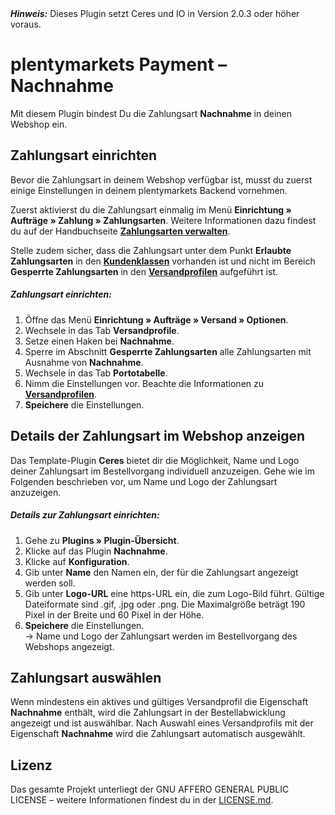 <div class="alert alert-warning" role="alert">
   <strong><i>Hinweis:</strong></i> Dieses Plugin setzt Ceres und IO in Version 2.0.3 oder höher voraus.
</div>

# plentymarkets Payment – Nachnahme

Mit diesem Plugin bindest Du die Zahlungsart **Nachnahme** in deinen Webshop ein.

## Zahlungsart einrichten

Bevor die Zahlungsart in deinem Webshop verfügbar ist, musst du zuerst einige Einstellungen in deinem plentymarkets Backend vornehmen.

Zuerst aktivierst du die Zahlungsart einmalig im Menü **Einrichtung » Aufträge » Zahlung » Zahlungsarten**. Weitere Informationen dazu findest du auf der Handbuchseite <strong><a href="https://knowledge.plentymarkets.com/payment/zahlungsarten-verwalten#20" target="_blank">Zahlungsarten verwalten</a></strong>.

Stelle zudem sicher, dass die Zahlungsart unter dem Punkt **Erlaubte Zahlungsarten** in den <strong><a href="https://knowledge.plentymarkets.com/crm/kontakte-verwalten#15" target="_blank">Kundenklassen</a></strong> vorhanden ist und nicht im Bereich **Gesperrte Zahlungsarten** in den <strong><a href="https://knowledge.plentymarkets.com/auftragsabwicklung/fulfillment/versand-vorbereiten#1000" target="_blank">Versandprofilen</a></strong> aufgeführt ist.

##### Zahlungsart einrichten:

1. Öffne das Menü **Einrichtung » Aufträge&nbsp;» Versand » Optionen**.
2. Wechsele in das Tab **Versandprofile**.
3. Setze einen Haken bei **Nachnahme**.
4. Sperre im Abschnitt **Gesperrte Zahlungsarten** alle Zahlungsarten mit Ausnahme von **Nachnahme**.
5. Wechsele in das Tab **Portotabelle**.
6. Nimm die Einstellungen vor. Beachte die Informationen zu <a href="https://knowledge.plentymarkets.com/fulfillment/versand-vorbereiten#1500"><strong>Versandprofilen</strong></a>.
7. **Speichere** die Einstellungen.

## Details der Zahlungsart im Webshop anzeigen

Das Template-Plugin **Ceres** bietet dir die Möglichkeit, Name und Logo deiner Zahlungsart im Bestellvorgang individuell anzuzeigen. Gehe wie im Folgenden beschrieben vor, um Name und Logo der Zahlungsart anzuzeigen.

##### Details zur Zahlungsart einrichten:

1. Gehe zu **Plugins » Plugin-Übersicht**.
2. Klicke auf das Plugin **Nachnahme**.
3. Klicke auf **Konfiguration**.
4. Gib unter **Name** den Namen ein, der für die Zahlungsart angezeigt werden soll.
5. Gib unter **Logo-URL** eine https-URL ein, die zum Logo-Bild führt. Gültige Dateiformate sind .gif, .jpg oder .png. Die Maximalgröße beträgt 190 Pixel in der Breite und 60 Pixel in der Höhe.
6. **Speichere** die Einstellungen.<br />→ Name und Logo der Zahlungsart werden im Bestellvorgang des Webshops angezeigt.

## Zahlungsart auswählen

Wenn mindestens ein aktives und gültiges Versandprofil die Eigenschaft **Nachnahme** enthält, wird die Zahlungsart in der Bestellabwicklung angezeigt und ist auswählbar. Nach Auswahl eines Versandprofils mit der Eigenschaft **Nachnahme** wird die Zahlungsart automatisch ausgewählt.

## Lizenz

Das gesamte Projekt unterliegt der GNU AFFERO GENERAL PUBLIC LICENSE – weitere Informationen findest du in der [LICENSE.md](https://github.com/plentymarkets/plugin-payment-invoice/blob/master/LICENSE.md).
